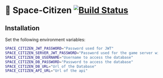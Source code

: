 # :rocket: Space-Citizen [![Build Status](https://travis-ci.com/Space-Citizen/space-citizen.svg?branch=master)](https://travis-ci.com/Space-Citizen/space-citizen)

## Installation

Set the following environment variables:
  
```sh
SPACE_CITIZEN_JWT_PASSWORD="Password used for JWT"
SPACE_CITIZEN_SERVER_JWT_PASSWORD="Password used for the game server with JWT"
SPACE_CITIZEN_DB_USERNAME="Username to access the database"
SPACE_CITIZEN_DB_PASSWORD="Password to access the database"
SPACE_CITIZEN_DB_URL="Url of the Database"
SPACE_CITIZEN_API_URL="Url of the api"
```
